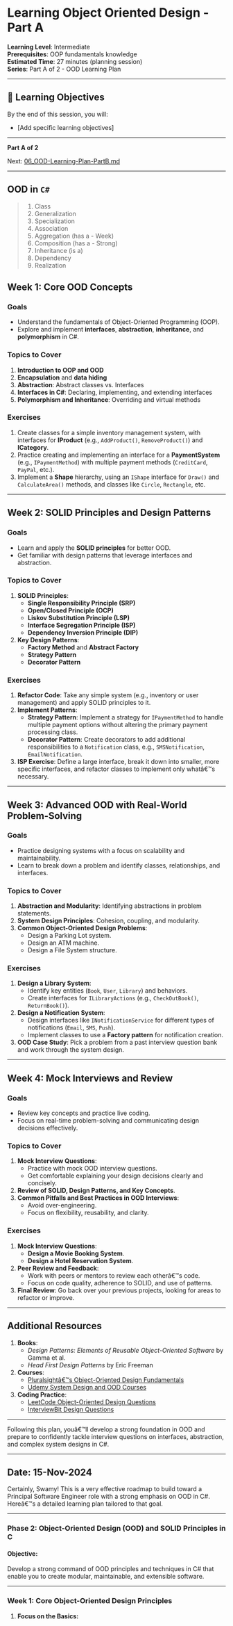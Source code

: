 # Learning Object Oriented Design - Part A

**Learning Level**: Intermediate  
**Prerequisites**: OOP fundamentals knowledge  
**Estimated Time**: 27 minutes (planning session)  
**Series**: Part A of 2 - OOD Learning Plan

---
## 🎯 Learning Objectives

By the end of this session, you will:

- [Add specific learning objectives]

---

**Part A of 2**

Next: [06_OOD-Learning-Plan-PartB.md](06_OOD-Learning-Plan-PartB.md)

---

## OOD in `C#`

> 1. Class
> 1. Generalization
> 1. Specialization
> 1. Association
> 1. Aggregation (has a - Week)
> 1. Composition (has a - Strong)
> 1. Inheritance (is a)
> 1. Dependency
> 1. Realization

## **Week 1: Core OOD Concepts**

### **Goals**

- Understand the fundamentals of Object-Oriented Programming (OOP).
- Explore and implement **interfaces**, **abstraction**, **inheritance**, and **polymorphism** in C#.

### **Topics to Cover**

1. **Introduction to OOP and OOD**
2. **Encapsulation** and **data hiding**
3. **Abstraction**: Abstract classes vs. Interfaces
4. **Interfaces in C#**: Declaring, implementing, and extending interfaces
5. **Polymorphism and Inheritance**: Overriding and virtual methods

### **Exercises**

1. Create classes for a simple inventory management system, with interfaces for **IProduct** (e.g., `AddProduct()`, `RemoveProduct()`) and **ICategory**.
2. Practice creating and implementing an interface for a **PaymentSystem** (e.g., `IPaymentMethod`) with multiple payment methods (`CreditCard`, `PayPal`, etc.).
3. Implement a **Shape** hierarchy, using an `IShape` interface for `Draw()` and `CalculateArea()` methods, and classes like `Circle`, `Rectangle`, etc.

---

## **Week 2: SOLID Principles and Design Patterns**

### **Goals**

- Learn and apply the **SOLID principles** for better OOD.
- Get familiar with design patterns that leverage interfaces and abstraction.

### **Topics to Cover**

1. **SOLID Principles**:
   - **Single Responsibility Principle (SRP)**
   - **Open/Closed Principle (OCP)**
   - **Liskov Substitution Principle (LSP)**
   - **Interface Segregation Principle (ISP)**
   - **Dependency Inversion Principle (DIP)**
2. **Key Design Patterns**:
   - **Factory Method** and **Abstract Factory**
   - **Strategy Pattern**
   - **Decorator Pattern**

### **Exercises**

1. **Refactor Code**: Take any simple system (e.g., inventory or user management) and apply SOLID principles to it.
2. **Implement Patterns**:
   - **Strategy Pattern**: Implement a strategy for `IPaymentMethod` to handle multiple payment options without altering the primary payment processing class.
   - **Decorator Pattern**: Create decorators to add additional responsibilities to a `Notification` class, e.g., `SMSNotification`, `EmailNotification`.
3. **ISP Exercise**: Define a large interface, break it down into smaller, more specific interfaces, and refactor classes to implement only whatâ€™s necessary.

---

## **Week 3: Advanced OOD with Real-World Problem-Solving**

### **Goals**

- Practice designing systems with a focus on scalability and maintainability.
- Learn to break down a problem and identify classes, relationships, and interfaces.

### **Topics to Cover**

1. **Abstraction and Modularity**: Identifying abstractions in problem statements.
2. **System Design Principles**: Cohesion, coupling, and modularity.
3. **Common Object-Oriented Design Problems**:
   - Design a Parking Lot system.
   - Design an ATM machine.
   - Design a File System structure.

### **Exercises**

1. **Design a Library System**:
   - Identify key entities (`Book`, `User`, `Library`) and behaviors.
   - Create interfaces for `ILibraryActions` (e.g., `CheckOutBook()`, `ReturnBook()`).
2. **Design a Notification System**:
   - Design interfaces like `INotificationService` for different types of notifications (`Email`, `SMS`, `Push`).
   - Implement classes to use a **Factory pattern** for notification creation.
3. **OOD Case Study**: Pick a problem from a past interview question bank and work through the system design.

---

## **Week 4: Mock Interviews and Review**

### **Goals**

- Review key concepts and practice live coding.
- Focus on real-time problem-solving and communicating design decisions effectively.

### **Topics to Cover**

1. **Mock Interview Questions**:
   - Practice with mock OOD interview questions.
   - Get comfortable explaining your design decisions clearly and concisely.
2. **Review of SOLID, Design Patterns, and Key Concepts**.
3. **Common Pitfalls and Best Practices in OOD Interviews**:
   - Avoid over-engineering.
   - Focus on flexibility, reusability, and clarity.

### **Exercises**

1. **Mock Interview Questions**:
   - **Design a Movie Booking System**.
   - **Design a Hotel Reservation System**.
2. **Peer Review and Feedback**:
   - Work with peers or mentors to review each otherâ€™s code.
   - Focus on code quality, adherence to SOLID, and use of patterns.
3. **Final Review**: Go back over your previous projects, looking for areas to refactor or improve.

---

## **Additional Resources**

1. **Books**:
   - _Design Patterns: Elements of Reusable Object-Oriented Software_ by Gamma et al.
   - _Head First Design Patterns_ by Eric Freeman
2. **Courses**:
   - [Pluralsightâ€™s Object-Oriented Design Fundamentals](https://www.pluralsight.com)
   - [Udemy System Design and OOD Courses](https://www.udemy.com)
3. **Coding Practice**:
   - [LeetCode Object-Oriented Design Questions](https://leetcode.com/problemset/all/)
   - [InterviewBit Design Questions](https://www.interviewbit.com/courses/system-design/)

---

Following this plan, youâ€™ll develop a strong foundation in OOD and prepare to confidently tackle interview questions on interfaces, abstraction, and complex system designs in C#.

---

## Date: 15-Nov-2024

Certainly, Swamy! This is a very effective roadmap to build toward a Principal Software Engineer role with a strong emphasis on OOD in C#. Hereâ€™s a detailed learning plan tailored to that goal.

---

### Phase 2: Object-Oriented Design (OOD) and SOLID Principles in C #

#### **Objective:**

Develop a strong command of OOD principles and techniques in C# that enable you to create modular, maintainable, and extensible software.

---

### **Week 1: Core Object-Oriented Design Principles**

1. **Focus on the Basics:**

